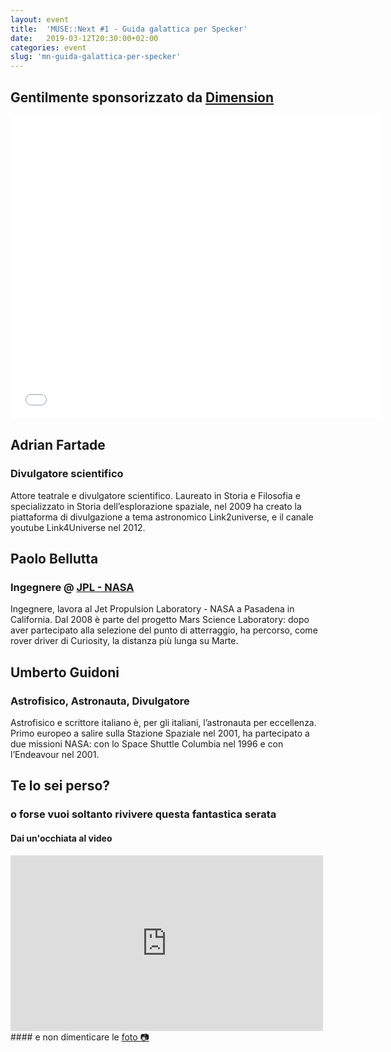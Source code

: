 ```yaml
---
layout: event
title:  'MUSE::Next #1 - Guida galattica per Specker'
date:   2019-03-12T20:30:00+02:00
categories: event
slug: 'mn-guida-galattica-per-specker'
---
```

## Gentilmente sponsorizzato da [Dimension](//www.dimension.it)

<iframe src="//www.slideshare.net/slideshow/embed_code/key/bNopY6YsaWoE6x" width="595" height="485" frameborder="0" marginwidth="0" marginheight="0" scrolling="no" allowfullscreen> </iframe>

## Adrian Fartade
### Divulgatore scientifico

Attore teatrale e divulgatore scientifico. Laureato in Storia e Filosofia e specializzato in Storia dell’esplorazione spaziale, nel 2009 ha creato la piattaforma di divulgazione a tema astronomico Link2universe, e il canale youtube Link4Universe nel 2012.

## Paolo Bellutta
### Ingegnere @ [JPL - NASA](https://www.jpl.nasa.gov/)

Ingegnere, lavora al Jet Propulsion Laboratory - NASA a Pasadena in California. Dal 2008 è parte del progetto Mars Science Laboratory: dopo aver partecipato alla selezione del punto di atterraggio, ha percorso, come rover driver di Curiosity, la distanza più lunga su Marte.

## Umberto Guidoni
### Astrofisico, Astronauta, Divulgatore

Astrofisico e scrittore italiano è, per gli italiani, l’astronauta per eccellenza. Primo europeo a salire sulla Stazione Spaziale nel 2001, ha partecipato a due missioni NASA: con lo Space Shuttle Columbia nel 1996 e con l’Endeavour nel 2001.

## Te lo sei perso?
### o forse vuoi soltanto rivivere questa fantastica serata
<section class="fb-links">

#### Dai un'occhiata al video
<iframe src="https://www.facebook.com/plugins/video.php?href=https%3A%2F%2Fwww.facebook.com%2Fmusetrento%2Fvideos%2F249922825915401%2F&width=500&show_text=false&appId=577818005714647&height=281" width="500" height="281" style="border:none;overflow:hidden" class="video-embed" scrolling="no" frameborder="0" allowTransparency="true" allow="encrypted-media" allowFullScreen="true"></iframe>
#### e non dimenticare le <a id="fb_photo_album" class="btn-facebook" target="_blank" href="//bit.ly/musenext1p">foto &#128247;</a>
</section>
